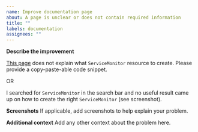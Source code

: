 ```yaml
---
name: Improve documentation page
about: A page is unclear or does not contain required information
title: ""
labels: documentation
assignees: ""
---
```


**Describe the improvement**

[This page](https://elastisys.io) does not explain what `ServiceMonitor` resource to create. Please provide a copy-paste-able code snippet.

OR

I searched for `ServiceMonitor` in the search bar and no useful result came up on how to create the right `ServiceMonitor` (see screenshot).

**Screenshots**
If applicable, add screenshots to help explain your problem.

**Additional context**
Add any other context about the problem here.
